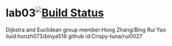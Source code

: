 # lab03[![Build Status](https://app.travis-ci.com/rui0027/lab03_HongZhang_honzh073_BingRuiYao_binya518.svg?branch=main)](https://app.travis-ci.com/rui0027/lab03_HongZhang_honzh073_BingRuiYao_binya518)
Dijkstra and Euclidean
group member:Hong Zhang/Bing Rui Yao
liuid:honzh073/binya518
github id:Crispy-tuna/rui0027

